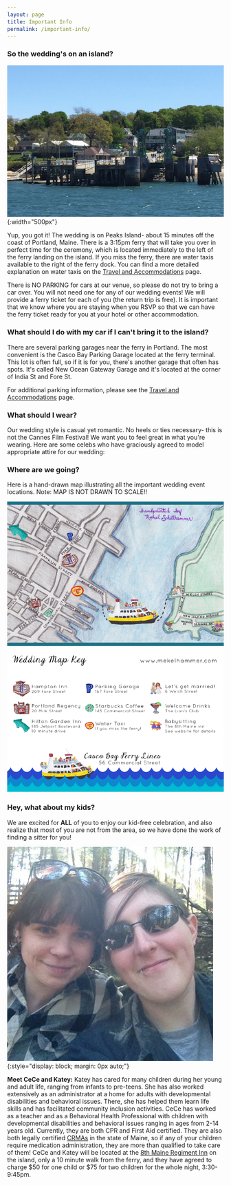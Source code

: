 ```yaml
---
layout: page
title: Important Info
permalink: /important-info/
---
```


### So the wedding's on an island?

![harbor view jones landing](/img/HarborViewJonesLanding.jpg){:width="500px"}

Yup, you got it! The wedding is on Peaks Island- about 15 minutes off the coast of Portland, Maine. There is a 3:15pm ferry that will take you over in perfect time for the ceremony, which is located immediately to the left of the ferry landing on the island. If you miss the ferry, there are water taxis available to the right of the ferry dock. You can find a more detailed explanation on water taxis on the [Travel and Accommodations](/travel-and-accomodations/) page. 

There is NO PARKING for cars at our venue, so please do not try to bring a car over. You will not need one for any of our wedding events! We will provide a ferry ticket for each of you (the return trip is free). It is important that we know where you are staying when you RSVP so that we can have the ferry ticket ready for you at your hotel or other accommodation. 


### What should I do with my car if I can't bring it to the island?

There are several parking garages near the ferry in Portland. The most convenient is the Casco Bay Parking Garage located at the ferry terminal. This lot is often full, so if it is for you, there's another garage that often has spots. It's called New Ocean Gateway Garage and it's located at the corner of India St and Fore St. 

For additional parking information, please see the [Travel and Accommodations](/travel-and-accomodations/) page. 


### What should I wear?

Our wedding style is casual yet romantic. No heels or ties necessary- this is not the Cannes Film Festival! We want you to feel great in what you're wearing. Here are some celebs who have graciously agreed to model appropriate attire for our wedding:

<div id="celeb-slideshow"> </div>


### Where are we going?

Here is a hand-drawn map illustrating all the important wedding event locations. Note: MAP IS NOT DRAWN TO SCALE!!  

![Map Front](/img/MapFront4x6.jpg)  
![Map Back](/img/MapBack4x6.jpg)

### Hey, what about my kids?

We are excited for **ALL** of you to enjoy our kid-free celebration, and also realize that most of you are not from the area, so we have done the work of finding a sitter for you! 

![babysitters](/img/CeCe-Katey.JPG){:style="display: block; margin: 0px auto;"}  

**Meet CeCe and Katey:** Katey has cared for many children during her young and adult life, ranging from infants to pre-teens. She has also worked extensively as an administrator at a home for adults with developmental disabilities and behavioral issues. There, she has helped them learn life skills and has facilitated community inclusion activities. CeCe has worked as a teacher and as a Behavioral Health Professional with children with developmental disabilities and behavioral issues ranging in ages from 2-14 years old. Currently, they are both CPR and First Aid certified. They are also both legally certified [CRMAs](https://gateway.maine.gov/dhhs-apps/assisted/crma_overview.asp) in the state of Maine, so if any of your children require medication administration, they are more than qualified to take care of them! CeCe and Katey will be located at the [8th Maine Regiment Inn](https://www.google.com/maps/place/Eighth+Maine+Regiment+Memorial/@43.6526632,-70.1943415,17z/data=!4m7!1m4!3m3!1s0x4cb29d91a3232f81:0x849feb5ac4e99781!2sEighth+Main+Ave,+Portland,+ME+04108!3b1!3m1!1s0x0000000000000000:0x7c1c54919956cb64) on the island, only a 10 minute walk from the ferry, and they have agreed to charge $50 for one child or $75 for two children for the whole night, 3:30-9:45pm. 
